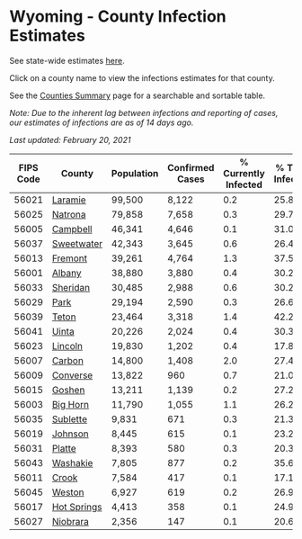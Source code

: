 # Wyoming - County Infection Estimates

See state-wide estimates [here](/infections/us-wy).

Click on a county name to view the infections estimates for that county.

See the [Counties Summary](/infections/summary-counties) page for a searchable and sortable table.

*Note: Due to the inherent lag between infections and reporting of cases, our estimates of infections are as of 14 days ago.*

*Last updated: February 20, 2021*

|   FIPS Code |                     County |   Population |   Confirmed Cases |   % Currently Infected |   % Total Infected |
|-------------|----------------------------|--------------|-------------------|------------------------|--------------------|
|       56021 |         [Laramie](laramie) |       99,500 |             8,122 |                    0.2 |               25.8 |
|       56025 |         [Natrona](natrona) |       79,858 |             7,658 |                    0.3 |               29.7 |
|       56005 |       [Campbell](campbell) |       46,341 |             4,646 |                    0.1 |               31.0 |
|       56037 |   [Sweetwater](sweetwater) |       42,343 |             3,645 |                    0.6 |               26.4 |
|       56013 |         [Fremont](fremont) |       39,261 |             4,764 |                    1.3 |               37.5 |
|       56001 |           [Albany](albany) |       38,880 |             3,880 |                    0.4 |               30.2 |
|       56033 |       [Sheridan](sheridan) |       30,485 |             2,988 |                    0.6 |               30.2 |
|       56029 |               [Park](park) |       29,194 |             2,590 |                    0.3 |               26.6 |
|       56039 |             [Teton](teton) |       23,464 |             3,318 |                    1.4 |               42.2 |
|       56041 |             [Uinta](uinta) |       20,226 |             2,024 |                    0.4 |               30.3 |
|       56023 |         [Lincoln](lincoln) |       19,830 |             1,202 |                    0.4 |               17.8 |
|       56007 |           [Carbon](carbon) |       14,800 |             1,408 |                    2.0 |               27.4 |
|       56009 |       [Converse](converse) |       13,822 |               960 |                    0.7 |               21.0 |
|       56015 |           [Goshen](goshen) |       13,211 |             1,139 |                    0.2 |               27.2 |
|       56003 |       [Big Horn](big-horn) |       11,790 |             1,055 |                    1.1 |               26.2 |
|       56035 |       [Sublette](sublette) |        9,831 |               671 |                    0.3 |               21.3 |
|       56019 |         [Johnson](johnson) |        8,445 |               615 |                    0.1 |               23.2 |
|       56031 |           [Platte](platte) |        8,393 |               580 |                    0.3 |               20.3 |
|       56043 |       [Washakie](washakie) |        7,805 |               877 |                    0.2 |               35.6 |
|       56011 |             [Crook](crook) |        7,584 |               417 |                    0.1 |               17.1 |
|       56045 |           [Weston](weston) |        6,927 |               619 |                    0.2 |               26.9 |
|       56017 | [Hot Springs](hot-springs) |        4,413 |               358 |                    0.1 |               24.9 |
|       56027 |       [Niobrara](niobrara) |        2,356 |               147 |                    0.1 |               20.6 |
